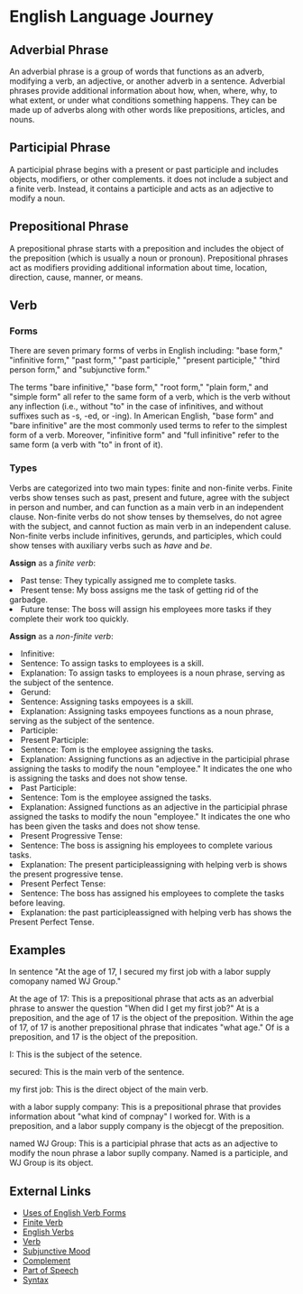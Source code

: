 # English Language Journey

## Adverbial Phrase

An adverbial phrase is a group of words that functions as an adverb, modifying a verb, an adjective, or another adverb
in a sentence. Adverbial phrases provide additional information about how, when, where, why, to what extent, or under
what conditions something happens. They can be made up of adverbs along with other words like prepositions, articles,
and nouns.

## Participial Phrase

A participial phrase begins with a present or past participle and includes objects, modifiers, or other complements.
it does not include a subject and a finite verb. Instead, it contains a participle and acts as an adjective to
modify a noun.

## Prepositional Phrase

A prepositional phrase starts with a preposition and includes the object of the preposition (which is usually a noun or
pronoun). Prepositional phrases act as modifiers providing additional information about time, location, direction,
cause, manner, or means.

## Verb

### Forms

There are seven primary forms of verbs in English including: "base form," "infinitive form," "past form," "past participle," "present participle," "third person form," and "subjunctive form."

The terms "bare infinitive," "base form," "root form," "plain form," and "simple form" all refer to the same form of a verb, which is the verb without any inflection (i.e., without "to" in the case of infinitives, and without suffixes such as -s, -ed, or -ing). In American English, "base form" and "bare infinitive" are the most commonly used terms to refer to the simplest form of a verb. Moreover, "infinitive form" and "full infinitive" refer to the same form (a verb with "to" in front of it).


### Types

Verbs are categorized into two main types: finite and non-finite verbs. Finite verbs show tenses such as past,
present and future, agree with the subject in person and number, and can function as a main verb in an independent
clause. Non-finite verbs do not show tenses by themselves, do not agree with the subject, and cannot fuction as main verb in an
independent caluse. Non-finite verbs include infinitives, gerunds, and participles, which could show tenses with auxiliary
verbs such as _have_ and _be_.

**Assign** as a _finite verb_:

<list type="alpha-lower">
  <li>
    <control>Past tense</control>: They typically <emphasis>assigned</emphasis> me to complete tasks.  
  </li>
  <li>
    <control>Present tense</control>: My boss <emphasis>assigns</emphasis> me the task of getting rid of the garbadge.
  </li>
  <li>
    <control>Future tense</control>: The boss will <emphasis>assign</emphasis> his employees more tasks if they complete their work too quickly.
  </li>
</list>

**Assign** as a _non-finite verb_:

<list type="alpha-lower">
  <li>
    <control>Infinitive</control>: 
    <list type="none">
      <li>
        <control>Sentence</control>: <emphasis>To assign</emphasis> tasks to employees is a skill. 
      </li>
      <li>
        <control>Explanation</control>: <emphasis>To assign tasks to employees</emphasis> is a noun phrase, serving as the subject of the sentence. 
      </li>
    </list>
  </li>
  <li>
    <control>Gerund</control>: 
      <list type="none">
      <li>
        <control>Sentence</control>: <emphasis>Assigning</emphasis> tasks empoyees is a skill. 
      </li>
      <li>
        <control>Explanation</control>: <emphasis>Assigning tasks empoyees</emphasis> functions as a noun phrase, serving as the subject of the sentence. 
      </li>
    </list>
  </li>
  <li>
  <control>Participle</control>:
    <list type="none">
      <li>
        <control>Present Participle</control>:  
        <list type="none">
          <li>
            <control>Sentence</control>: Tom is the employee <emphasis>assigning</emphasis> the tasks.
          </li>
          <li>
            <control>Explanation</control>: <emphasis>Assigning</emphasis> functions as an adjective in the participial phrase <emphasis>assigning the tasks</emphasis> to modify the noun "employee." It indicates the one who is assigning the tasks and does not show tense. 
          </li>
        </list>
      </li>
      <li>
        <control>Past Participle</control>:  
        <list type="none">
          <li>
            <control>Sentence</control>: Tom is the employee <emphasis>assigned</emphasis> the tasks.
          </li>
          <li>
            <control>Explanation</control>: <emphasis>Assigned</emphasis> functions as an adjective in the participial phrase <emphasis>assigned the tasks</emphasis> to modify the noun "employee." It indicates the one who has been given the tasks and does not show tense. 
          </li>
        </list>
      </li>
      <li>
        <control>Present Progressive Tense</control>:  
        <list type="none">
          <li>
            <control>Sentence</control>: The boss <emphasis>is assigning</emphasis> his employees to complete various tasks.
          </li>
          <li>
            <control>Explanation</control>: The present participle<emphasis>assigning</emphasis> with helping verb <emphasis>is</emphasis> shows the present progressive tense.
          </li>
        </list>
      </li>
      <li>
        <control>Present Perfect Tense</control>: 
        <list type="none">
          <li>
            <control>Sentence</control>: The boss <emphasis>has assigned</emphasis> his employees to complete the tasks before leaving.
          </li>
          <li>
            <control>Explanation</control>: the past participle<emphasis>assigned</emphasis> with helping verb <emphasis>has</emphasis> shows the Present Perfect Tense.
          </li>
        </list>
      </li>
    </list>
  </li>
</list>

## Examples

In sentence "At the age of 17, I secured my first job with a labor supply comopany named WJ Group."

<control>At the age of 17:</control> This is a prepositional phrase that acts as an adverbial phrase to answer the 
question "When did I get my first job?" <emphasis>At</emphasis> is a preposition, and <emphasis>the age of 
17</emphasis> is the object of the preposition. Within <emphasis>the age of 17,</emphasis> <emphasis>of 
17</emphasis> is another prepositional phrase that indicates "what age." <emphasis>Of</emphasis> is a preposition, 
and <emphasis>17</emphasis> is the object of the preposition.  

<control>I:</control> This is the subject of the setence.

<control>secured:</control> This is the main verb of the sentence.

<control>my first job:</control> This is the direct object of the main verb.

<control>with a labor supply company:</control> This is a prepositional phrase that provides information about "what 
kind of compnay" I worked for. <emphasis>With</emphasis> is a preposition, and <emphasis>a labor supply 
company</emphasis> is the objecgt of the preposition.

<control>named WJ Group:</control> This is a participial phrase that acts as an adjective to modify the noun phrase 
<emphasis>a labor suplly company.</emphasis> <emphasis>Named</emphasis> is a participle, and <emphasis>WJ 
Group</emphasis> is its object.

## External Links

- [Uses of English Verb Forms](https://en.wikipedia.org/wiki/Uses_of_English_verb_forms)
- [Finite Verb](https://en.wikipedia.org/wiki/Finite_verb)
- [English Verbs](https://en.wikipedia.org/wiki/English_verbs)
- [Verb](https://en.wikipedia.org/wiki/Verb)
- [Subjunctive Mood](https://en.wikipedia.org/wiki/Subjunctive_mood)
- [Complement](https://en.wikipedia.org/wiki/Complement_(linguistics))
- [Part of Speech](https://en.wikipedia.org/wiki/Part_of_speech)
- [Syntax](https://en.wikipedia.org/wiki/Syntax)
